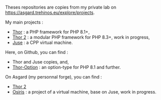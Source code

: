 Theses repositories are copies from my private lab on https://asgard.trehinos.eu/explore/projects.

My main projects :
 - [Thor](https://asgard.trehinos.eu/Trehinos/Thor) : a PHP framework for PHP 8.1+,
 - [Thor 2](https://asgard.trehinos.eu/thor2) : a modular PHP framework for PHP 8.3+, work in progress,
 - [Juse](https://asgard.trehinos.eu/Trehinos/Juse) : a CPP virtual machine.

Here, on Github, you can find :
 - Thor and Juse copies, and,
 - [Thor-Option](https://github.com/Trehinos/thor-option) : an option-type for PHP 8.1 and further.

On Asgard (my personnal forge), you can find :
 - [Thor 2](https://asgard.trehinos.eu/thor2)
 - [Osiris](https://asgard.trehinos.eu/osiris) : a project of a virtual machine, base on Juse, work in progress.
